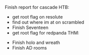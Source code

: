 Finish report for cascade
HTB:
- get root flag on resolute
- find out where im at on scrambled
- Finish Seventeen
- get root flag for redpanda
THM:
* Finish holo and wreath
* Finish AD rooms